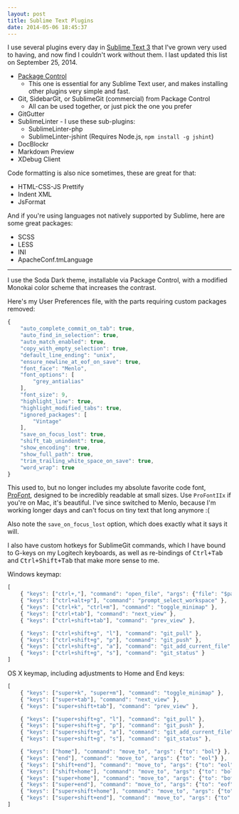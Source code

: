 ```yaml
---
layout: post
title: Sublime Text Plugins
date: 2014-05-06 18:45:37
---
```

I use several plugins every day in [Sublime Text 3](http://www.sublimetext.com/3) that I've grown very used to having, and now find I couldn't work without them. I last updated this list on September 25, 2014.

* [Package Control](https://sublime.wbond.net/installation)
    * This one is essential for any Sublime Text user, and makes installing other plugins very simple and fast.
* Git, SidebarGit, or SublimeGit (commercial) from Package Control
    * All can be used together, or just pick the one you prefer
* GitGutter
* SublimeLinter - I use these sub-plugins:
    * SublimeLinter-php
    * SublimeLinter-jshint (Requires Node.js, `npm install -g jshint`)
* DocBlockr
* Markdown Preview
* XDebug Client

Code formatting is also nice sometimes, these are great for that:

* HTML-CSS-JS Prettify
* Indent XML
* JsFormat

And if you're using languages not natively supported by Sublime, here are some great packages:

* SCSS
* LESS
* INI
* ApacheConf.tmLanguage

----

I use the Soda Dark theme, installable via Package Control, with a modified Monokai color scheme that increases the contrast.

Here's my User Preferences file, with the parts requiring custom packages removed:

```js
{
    "auto_complete_commit_on_tab": true,
    "auto_find_in_selection": true,
    "auto_match_enabled": true,
    "copy_with_empty_selection": true,
    "default_line_ending": "unix",
    "ensure_newline_at_eof_on_save": true,
    "font_face": "Menlo",
    "font_options": [
        "grey_antialias"
    ],
    "font_size": 9,
    "highlight_line": true,
    "highlight_modified_tabs": true,
    "ignored_packages": [
        "Vintage"
    ],
    "save_on_focus_lost": true,
    "shift_tab_unindent": true,
    "show_encoding": true,
    "show_full_path": true,
    "trim_trailing_white_space_on_save": true,
    "word_wrap": true
}
```

This used to, but no longer includes my absolute favorite code font, [ProFont](http://tobiasjung.name/profont/), designed to be incredibly readable at small sizes. Use `ProFontIIx` if you're on Mac, it's beautiful. I've since switched to Menlo, because I'm working longer days and can't focus on tiny text that long anymore :(

Also note the `save_on_focus_lost` option, which does exactly what it says it will.

I also have custom hotkeys for SublimeGit commands, which I have bound to G-keys on my Logitech keyboards, as well as re-bindings of <kbd>Ctrl+Tab</kbd> and <kbd>Ctrl+Shift+Tab</kbd> that make more sense to me.

Windows keymap:

```js
[
    { "keys": ["ctrl+,"], "command": "open_file", "args": {"file": "$packages/User/Preferences.sublime-settings"} },
    { "keys": ["ctrl+alt+p"], "command": "prompt_select_workspace" },
    { "keys": ["ctrl+k", "ctrl+m"], "command": "toggle_minimap" },
    { "keys": ["ctrl+tab"], "command": "next_view" },
    { "keys": ["ctrl+shift+tab"], "command": "prev_view" },

    { "keys": ["ctrl+shift+g", "l"], "command": "git_pull" },
    { "keys": ["ctrl+shift+g", "p"], "command": "git_push" },
    { "keys": ["ctrl+shift+g", "a"], "command": "git_add_current_file" },
    { "keys": ["ctrl+shift+g", "s"], "command": "git_status" }
]
```

OS X keymap, including adjustments to Home and End keys:

```js
[
    { "keys": ["super+k", "super+m"], "command": "toggle_minimap" },
    { "keys": ["super+tab"], "command": "next_view" },
    { "keys": ["super+shift+tab"], "command": "prev_view" },

    { "keys": ["super+shift+g", "l"], "command": "git_pull" },
    { "keys": ["super+shift+g", "p"], "command": "git_push" },
    { "keys": ["super+shift+g", "a"], "command": "git_add_current_file" },
    { "keys": ["super+shift+g", "s"], "command": "git_status" },

    { "keys": ["home"], "command": "move_to", "args": {"to": "bol"} },
    { "keys": ["end"], "command": "move_to", "args": {"to": "eol"} },
    { "keys": ["shift+end"], "command": "move_to", "args": {"to": "eol", "extend": true} },
    { "keys": ["shift+home"], "command": "move_to", "args": {"to": "bol", "extend": true } },
    { "keys": ["super+home"], "command": "move_to", "args": {"to": "bof"} },
    { "keys": ["super+end"], "command": "move_to", "args": {"to": "eof"} },
    { "keys": ["super+shift+home"], "command": "move_to", "args": {"to": "bof", "extend": true} },
    { "keys": ["super+shift+end"], "command": "move_to", "args": {"to": "eof", "extend": true} }
]
```
